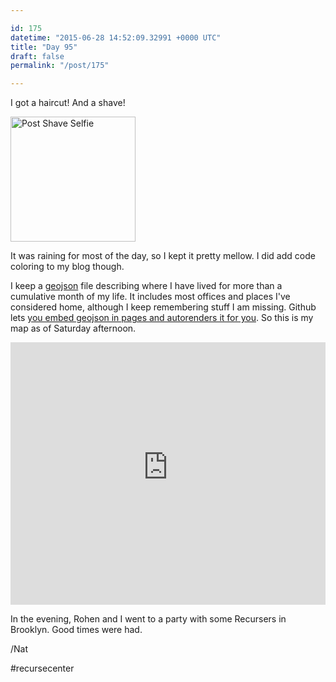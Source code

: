 ```yaml
---

id: 175
datetime: "2015-06-28 14:52:09.32991 +0000 UTC"
title: "Day 95"
draft: false
permalink: "/post/175"

---
```


I got a haircut! And a shave!

<a href="https://www.flickr.com/photos/icco/19047743218" title="Post Shave Selfie by Nat Welch, on Flickr"><img src="https://c1.staticflickr.com/1/360/19047743218_b48d06f872_z.jpg" alt="Post Shave Selfie" height="200"></a>

 It was raining for most of the day, so I kept it pretty mellow. I did add code coloring to my blog though.
 
 I keep a [geojson](http://geojson.org/) file describing where I have lived for more than a cumulative month of my life. It includes most offices and places I've considered home, although I keep remembering stuff I am missing. Github lets [you embed geojson in pages and autorenders it for you](https://help.github.com/articles/mapping-geojson-files-on-github/). So this is my map as of Saturday afternoon.

<iframe height='420'  width="100%!"(MISSING) frameborder='0' src='https://render.githubusercontent.com/view/geojson?url=https://raw.githubusercontent.com/icco/natwelch.com/2c39a58/life.geojson'></iframe>

In the evening, Rohen and I went to a party with some Recursers in Brooklyn. Good times were had.

/Nat

#recursecenter
